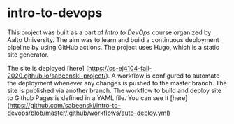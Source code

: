 # intro-to-devops

This project was built as a part of *Intro to DevOps* course organized by Aalto University. The aim was to learn and build a continuous deployment pipeline by using GitHub actions. The project uses Hugo, which is a static site generator.

The site is deployed [here] (https://cs-ej4104-fall-2020.github.io/sabeenski-project/). A workflow is configured to automate the deployment whenever any changes is pushed to the master branch. The site is published via another branch. The workflow to build and deploy site to Github Pages is defined in a YAML file. You can see it [here] (https://github.com/sabeenski/intro-to-devops/blob/master/.github/workflows/auto-deploy.yml)
